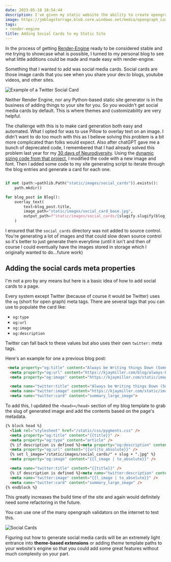 ```yaml
---
date: 2023-05-18 18:54:44
description: I've given my static website the ability to create opengraph social cards.
image: https://jmblogstorrage.blob.core.windows.net/media/opengraph_cards.png
tags:
- render-engine
title: Adding Social Cards to my Static Site
---
```


In the process of getting [Render-Engine](https://github.com/kjaymiller/render_engine) ready to be considered stable and me trying to showcase what is possible, I turned to my personal blog to see what little additions could be made and made easy with render-engine.

Something that I wanted to add was social media cards. Social cards are those image cards that you see when you share your dev.to blogs, youtube videos, and other sites.

![Example of a Twitter Social Card](https://jmblogstorrage.blob.core.windows.net/media/yt-social-card-twitter.png)

Neither Render Engine, nor any Python-based static site generator is in the business of adding things to your site for you. So you wouldn't get social media cards by default. This is where themes and customizability are very helpful.

The challenge with this is to make card generation both easy and automated. What I opted for was to use Pillow to overlay text on an image. I didn't want to do too much with this as I believe solving this problem is a bit more complicated than folks would expect. Also after chatGPT gave me a bunch of deprecated code, I remembered that I had already solved this problem last year for my [30 days of Neurodiversity](https://dev.to/kjaymiller/31daysofneurodivergence-4b3p). Using the [dynamic sizing code from that project](https://github.com/kjaymiller/31DaysofNeurodivergenceTweets/blob/main/TimerTrigger/image.py), I modified the code with a new image and font. Then I added some code to my site generating script to iterate through the blog entries and generate a card for each one.

```python

if not (path:=pathlib.Path("static/images/social_cards")).exists():
    path.mkdir()

for blog_post in Blog():
    overlay_text(
        text=blog_post.title,
        image_path="static/images/social_card_base.jpg",
        output_path=f"static/images/social_cards/{slugify.slugify(blog_post.title)}.jpg",
    )

```

I ensured that the `social_cards` directory was not added to source control. You're generating a lot of images and that could slow down source control so it's better to just generate them everytime (until it isn't and then of course I could eventually have the images stored in storage which I originally wanted to do...future work)

## Adding the social cards meta properties

I'm not a pro by any means but here is a basic idea of how to add social cards to a page.

Every system except Twitter (because of course it would be Twitter) uses the `og` (short for open graph) meta tags. There are several tags that you can use to populate the card like:
- `og:type`
- `og:url`
- `og:image`
- `og:description`

Twitter can fall back to these values but also uses their own `twitter:` meta tags.

Here's an example for one a previous blog post:

```html
 <meta property="og:title" content="Always be Writing things Down (Somewhere)" />
  <meta property="og:url" content="https://kjaymiller.com/blog/always-be-writing-things-down-somewhere.html" />
  <meta property="og:image" content="https://kjaymiller.com/static/image/social_cards/always-be-writing-things-down-somewhere.jpg" />

  <meta name="twitter:title" content="Always be Writing things Down (Somewhere)">
  <meta name="twitter:image" content="https://kjaymiller.com/static/image/social_cards/always-be-writing-things-down-somewhere.jpg" />
  <meta name="twitter:card" content="summary_large_image">
```

To add this, I updated the `<head></head>` section of my blog template to grab the slug of generated image and add the contents based on the page's metadata.

```html
{% block head %}
  <link rel="stylesheet" href="/static/css/pygments.css" />
  <meta property="og:title" content="{{title}}" />
  <meta property="og:type" content="article" />
  {% if description is defined %}<meta property="og:description" content="{{description}}" />{% endif %}
  <meta property="og:url" content="{{url|to_absolute}}" />
  {% set l_image="/static/images/social_cards/" + slug + ".jpg" %}
  <meta property="og:image" content="{{l_image | to_absolute}}" />

  <meta name="twitter:title" content="{{title}}" />
  {% if description is defined %}<meta name="twitter:description" content="{{description}}" />{% endif %}
  <meta name="twitter:image" content="{{l_image | to_absolute}}" />
  <meta name="twitter:card" content="summary_large_image" />
{% endblock %}
```

This greatly increases the build time of the site and again would definitely need some refactoring in the future.

You can use one of the many opengraph validators on the internet to test this.

![Social Cards](https://jmblogstorrage.blob.core.windows.net/media/opengraph_cards.png)

Figuring out how to generate social media cards will be an extremely light entrance into **theme-based extensions** or adding _theme_ template paths to your website's engine so that you could add some great features without much complexity on your part.

